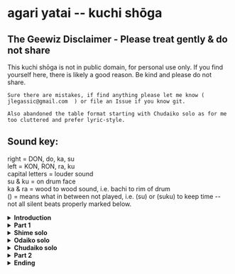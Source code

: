 # agari yatai -- kuchi shōga 

## The Geewiz Disclaimer - Please treat gently & do not share
   This kuchi shōga is not in public domain, for personal use only. If you find yourself here, there is likely a good reason. Be kind and please do not share.

    Sure there are mistakes, if find anything please let me know ( jlegassic@gmail.com  ) or file an Issue if you know git.

    Also abandoned the table format starting with Chudaiko solo as for me too cluttered and prefer lyric-style.

## Sound key:
   right =  DON, do, ka, su <br/>
   left = KON, RON, ra, ku <br/>
   capital letters = louder sound <br/>
   su & ku = on drum face <br/>
   ka & ra = wood to wood sound, i.e. bachi to rim of drum <br/>
   () = means what in between not played, i.e. (su) or (suku) to keep time -- not all silent beats properly marked below.
   

<details>
 <summary><b>Introduction</b></summary>

 Sensei -- hup, click, click, click click

 Arms - 5 & 7 means right arm at 5 and left arm at 7 on clock
 |  1 |  & |  2 |  & | 3  | &  | 4  | 
 |----|----|----|----|----|----|----|
 | 5 & 7 | | 2 & 10 | | at drum | | pose |
 
 
 |  1 |  & |  2 |  & | 3  | &  | 4  | &  |  5 | &  | 6  | &  | 7  | &  | 8  | &  | 
 |----|----|----|----|----|----|----|----|----|----|----|----|----|----|----|----|
 | DOKO | DON| (click) | | (click) | |(click) |  |  (click)  | |  (click)  | | (click)  |  | (click) |  |
 | DOKO | DON| (click) | | (click) | |(click) |  |  (click)  | |  (click)  | | (click)  |  | (click) |  |
 | DOKO | DON| (click) | | (click) | |(click) |  |  (click)  | |  (click)  | | (click)  |  | (click) |  |
 | DOKO | DON| (click) | | (click) | |(click) |  |  (click)  | |  (click)  | | (click)  |  | (click) |  |
 
 Arms - 5 & 7 means right arm at 5 and left arm at 7 on clock
 |  1 |  & |  2 |  & | 3  | &  | 4  | &  |  5 | &  | 6  | &  | 7  | &  | 8  | &  | 
 |----|----|----|----|----|----|----|----|----|----|----|----|----|----|----|----|
 | DOKO | DON| 5 & 7 | | 4 & 8 | | 3 & 9|  | 2 & 10 | | 1 & 11 | | drum | | pose | |
  ---
  
|  1 |  & |  2 |  & | 3  | &  | 4  | &  |  5 | &  | 6  | &  | 7  | &  | 8  | &  | 
|----|----|----|----|----|----|----|----|----|----|----|----|----|----|----|----|
| DON | KON | su | ku | su | ku | su | ku| su | ku | su | ku | su | ku | su | ku | 
| DON | KON | su | ku | su | ku | su | ku| su | ku | su | ku | su | ku | su | ku |  
| DON | KON | su | ku | su | ku | su | ku| su | ku | su | ku | su | ku | su | ku | 
| DON | KON | su | ku | su | ku | su | ku| su | ku | su | ku | su | ku | su | ku | 

 
  ---
Next phrase sounds like
 
* DON DON ni-n DON-n shi-n go-n DON-u shi-KON DON-chi (1)
  
 | position |  1 |  & |  2 |  & | 3  | &  | 4  | &  |  5 | &  | 6  | &  | 7  | &  | 8  | &  | 
 | :--------: |----|----|----|----|----|----|----|----|----|----|----|----|----|----|----|----|
 | 1 | DON | KON | su | ku | su | ku | su | ku| su | ku | su | ku | su | ku | su | ku | 
 | 2 | su | ku | su | ku | DON | ku | su | ku| su | ku | su | ku | su | ku | su | ku | 
 | 3 | su | ku | su | ku | su | ku | su | ku| su | ku | DON | ku | su | ku | su | ku | 
 | 4 | su | ku | su | ku | su | ku| su | ku | su | ku | su | ku | su | KON | DON | ku | 

  
 ---
Note: switch to 3/3
| position | 1 | 2 | 3 |
| ------ |----|----|----|
| 1 | DOKO|----|----| 
| 2 | ----|DOKO|----|
| 3 |----|----|DOKO | 
| 1 | DOKO|----|----| 
| 2 | ----|DOKO|----|
| 3 |----|----|DOKO | 
| 1 | DOKO|----|----| 
| 2 | ----|DOKO|----|
| 3 |----|----|DOKO | 
| 1 | DOKO|----|----| 
| 2 | ----|DOKO|----|
| 3 |----|----|DOKO | 
 

 NOTE: speeding up a little
| position| 1 | 2 | 3 | 4 |
| ------ |----|----|----|----|
| 4 | DON-KON-DON |DON-KON-DON | DON-KON-DON | DON-KON-DON |
 

| position | 1 | 2 | 3 |
| ------ |----|----|----|
| 1 | DOKO|----|----| 
| 2 | ----|DOKO|----|
| 3 |----|----|DOKO | 
| 1 | DOKO|----|----| 
| 2 | ----|DOKO|----|
| 3 |----|----|DOKO | 
| 1 | DOKO|----|----| 
| 2 | ----|DOKO|----|
| 3 |----|----|DOKO | 
| 1 | DOKO|----|----| 
| 2 | ----|DOKO|----|
| 3 |----|----|DOKO | 
 

 NOTE: speeding up a little
| position| 1 | 2 | 3 | 4 |
| ------ |----|----|----|----|
| 4 | DON-KON-DON |KON-DON-KON | DON-KON-DON | KON-DON-KON |
  
  ---
NOTE:  call/answer between chu & odaiko

| position | 1 | 2 | 3 | 2 | 2 | 3 |
| ------ |----|----|----|----|----|----|
| chu(call) | DON | DOKO | DOKO| DON | DOKO | DOKO |
| odaiko (answer) |DOROsuKO|suKO |suKO | DOROsuKO |suKO |suKO |
| chu(call) | DON | DOKO | DOKO| DON | DOKO | DOKO |
| odaiko (answer) |DOROsuKO|suKO |suKO | DOROsuKO |suKO |suKO |
| odaiko (call) |DOROsuKO|suKO |suKO| | | |
| chu(answer) |  | |  | DON| KON| DON |
| odaiko (call) |DOROsuKO|suKO |suKO| | | |
| chu(answer) |  | |  | DON| KON| DON |


 Note: 3/3 
| 1 | 2 | 3 | 4 |
|----|----|----|----|
| DON suku | KON suku | DON suku |KON suku |
|DON-KON-DON |KON-DON_KON | DON-KON-DON | KON-DON-KON |
Note: last KON-DON-KON  cresendo yell and pose on last DON
 
  
</details>

<details>
 <summary><b>Part 1</b>
</summary>
 
Note:  Chu answers first then calls
 
|  1 |  & |  2 |  & | 3  | &  | 4  | &  |  5 | &  | 6  | &  | 7  | &  | 8  | &  | 
|----|----|----|----|----|----|----|----|----|----|----|----|----|----|----|----|
| doko | doko  | doko  | doko  | doko |doko | doko  | doko  | doko |doko | doko | doko | doko | doko  | doko | doko|
| DON | DON |DON |DON | DON | DON|DON |DON | DON| DON|DON |DON |DON | DON | DORON | (suku) |
| doko | doko  | doko  | doko  | doko |doko | doko  | doko  | doko |doko | doko | doko | doko | doko  | doko | doko |
| DONsu | -KON  | ku-  | DONsu | -KON | ku- | DON | DON | DONsu | -KON  | ku-  | DONsu | -KON | ku- | DON | DON |
| doko | doko  | doko | DORON | doko |doko | doko  | DORON | doko |doko | doko | DORON| doko | doko | doko | DORON |
| doko | doko  | DORON | (suku)  | doko |doko | DORON  | (suku)  | doko |doko | DORON | (suku)| doko | doko  | DORON | suku 
| doko | doko  | doko  | doko  | doko |doKO | DORON | DORON |  doko | doko  | doko  | doko  | doko |doKO | DORON | DORON | 
| DORO | suRO  | suRO  | suRO  | suRO | DOKON | SO | RE | DON  | KON | DON | KON | DORON |(suko)| SO | RE | 
| suku | suko  | DORO  | DORO | suku | suku | DORO  | DORO  | suku | suku | DORO | DORO | suku | suku  | DORO | DORO | 
| suku |  DORO | suku | DORO | suku | DORO | suku  | DORO  | suku | DORO | suko | DORO | suku | DORO | suku | DORO |  

Note:  Call immediately
|  1 |  & |  2 |  & | 3  | &  | 4  | &  |  5 | &  | 6  | &  | 7  | &  | 8  | &  | 
|----|----|----|----|----|----|----|----|----|----|----|----|----|----|----|----|
| DON | DON |DON |DON | DON | DON|DON |DON | DON| DON|DON |DON |DON | DON | DORON | (suku) |
| doko | doko  | doko  | doko  | doko |doko | doko  | doko  | doko |doko | doko | doko | doko | doko  | doko | doko |
| DONsu | -KON  | ku-  | DONsu | -KON | ku- | DON | DON | DONsu | -KON  | ku-  | DONsu | -KON | ku- | DON | DON |
| doko | doko  | doko  | doko  | doko |doko | doko  | doko  | doko |doko | doko | doko | doko | doko  | doko | doko|
| doko | doko  | DORON | (suku)  | doko |doko | DORON  | (suku)  | doko |doko | DORON | (suku)| doko | doko  | DORON | suku 
| doko | doko  | doko | DORON | doko |doko | doko  | DORON | doko |doko | doko | DORON| doko | doko | doko | DORON |
| DORO | suRO  | suRO  | suRO  | suRO | DOKON | SO | RE | DON  | KON | DON | KON | DORON |(suko)| SO | RE | 
| DORO  | DORO | suku | suko | DORO  | DORO | suku | suko | DORO  | DORO | suku | suko | DORO  | DORO | suku | suko |
| DORO | suku | DORO | suku | DORO | suku  | DORO  | suku | DORO | suko | DORO | suku | DORO | suku | DORO | suku | 
 
 
 
</details>

<details>
 <summary><b>Shime solo</b>
</summary>
</details>

<details>
 <summary><b>Odaiko solo</b>
</summary>
</details>

<details>
 <summary><b>Chudaiko solo</b>
</summary>
 
<b>NOTE:  end queue of Odaiko solo is:</b>

DO-RON DO-RON DO-RON DO-RON <br/>
DON KON DON KON <br/>
DONsu KONsu DON <br/>
 
<b>#1</b> <br/>
DON hup DON hup DONsu KON KON su KO-DON DON su su ka DON KO-DON KON  <br/>
DON hup DON hup DONsu KON KON su KO-DON DON su su ka DON KO-DON KON  <br/>

<b>#2</b> <br/>
DON KON DON KON DON su KON <br/>
DON KON DON KON DON su KON <br/>
DON KON DON KON DON su KON <br/> 
DON KON DON KON DON su KON <br/>  

<b>#3 call/answer</b> <br/>
call: DON KO-DON KO-DON KO-DON KO-DON KON <br/>
ansr: DOKO DOKO DO-RON DOKO DOKO DO-RON <br/>
call: DON KO-DON KO-DON KO-DON KO-DON KON <br/>
ansr: DOKO DOKO DO-RON DOKO DOKO DO-RON <br/>
 
<b>#4 call/answer</b> <br/>
call: DON su KON DON DON su KON DON <br/>
ansr: DOKO DOKO DOKO DOKO DOKO DOKO DOKO DOKO <br/>
call: DON su KON DON DON su KON DON <br/>
ansr: DOKO DOKO DOKO DOKO DOKO DOKO DOKO DOKO <br/>
 
<b>#5 cumulative</b> <br/>
1 starts <br/>
su DON su su(lift right) KON SO RE <br/>
su DON su su(lift right) KON SO RE <br/>

2 joins, 1 keeps going <br/>
su DON su su(lift right) KON SO RE <br/>
su DON su su(lift right) KON SO RE <br/>

3 joins 1 & 2 keep going <br/>
su DON su su(lift right) KON SO RE <br/>
su DON su su(lift right) KON SO RE <br/>

4 joins 1,2 & 3 keep going <br/>
su DON su su(lift right) KON SO RE <br/>
su DON su su(lift right) KON SO RE <br/>

<b>#6 -- play together</b> <br/>
call:  kara DOKO kara DOKO kara DOKO kara DOKO kara DOKO kara DOKO kara DOKO DO-RON (suku) <br/>
ansr:  DOKO kara DOKO kara DOKO kara DOKO kare DOKO kara DOKO kara DOKO kara DO-RON (suku) <br/>
 
call:  kara kara DOKO DOKO kara kara DOKO DOKO kara kara DOKO DOKO kara kara DOKO DOKO <br/>
ansr:  DOKO DOKO kara kara DOKO DOKO kara kara DOKO DOKO kara kara DOKO DOKO kara kara <br/>
 
<b># -- all together vigorously</b> <br/>
DOKO DOKO DOKO DOKO <br/> 
DOKO DOKO DOKO DOKO <br/>
DOKO DOKO DOKO DOKO <br/>
DON su KON DON <br/>
 
 
</details>

<details>
 <summary><b>Part 2</b>
</summary>

Note: basically Part 1 w/fancy pants ending </br>
 
--juichi </br>
DON KON DON KON </br>
DON KON DON KON </br>
DON KON DON KON </br>
DON KON DORON (suku) </br>

--juichi </br>
DON su KON su </br>
DON su KON su </br>
DON KON </br>
DON su KON su </br>
DON su KON su </br>
DON KON </br>

--juichi </br>
DOKO DOKO DOKO DORON </br>
DOKO DOKO DOKO DORON </br>
DOKO DOKO DOKO DORON </br>
DOKO DOKO DOKO DORON </br>

--juichi </br>
DOKO DOKO DORON </br>
DOKO DOKO DORON </br>
DOKO DOKO DORON </br>
DOKO DOKO DORON </br>

doko doko doko doko </br>
doko doKO DOKO DOKO </br>
doko doko doko doko </br>
doko doKO DOKO DOKO </br>
 
DORO suKO suKO suKO suKO DO_RON SO RE </br>
DON KON DON KON DORON SO RE </br>


Odaiko:  </br>
DOKO DOKO DOKON KO DON KON DON KON </br>
DOKO DOKO DOKON KO DON KON DON KON </br>
DOKO DOKO DOKON KO DON KON DON KON </br>
DOKO DOKO DOKON KO DON KON DON KON </br>
Chu:   </br>
juichi </br>

Note: now fancy pants bit

Odaiko: 
juichi </br>
Chu: twirling bachi move in front of drum<br/>
DORO suKO suKO suKO </br>
DONsu KON DON </br>
DORO suKO suKO suKO </br>
DONsu KON DON </br>
DORO suKO suKO suKO </br>
DORO suKO suKO suKO </br>
DORO suKO suKO suKO </br>
DONsu KON DON </br>
 
 --juichi </br>
NOTE: with arms (cross)DON DORON(lift left) DORON DONsu(throw left forward) DO-KON KON </br>
DON DORON DORON DONsu DO-KON KON </br>
DON DORON DORON DONsu DO-KON KON </br>
DON DORON DORON DONsu DO-KON KON </br>
DON DORON DORON DONsu DO-KON KON </br>
 
DORO suku suku suku </br>
DORO suku suku suku </br>
DORO suku suku suku </br>
DORO suku suku suku </br>
DORO suku DORO suku </br>
DORO suku DORO suku </br>
DORO suku DORO suku </br>
DORO suku DORO suku </br>


</details>

<details>
 <summary><b>Ending</b>
</summary>
</details>
